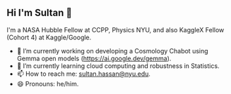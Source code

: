 ## Hi I'm Sultan 👋

I'm a NASA Hubble Fellow at CCPP, Physics NYU, and also KaggleX Fellow (Cohort 4) at Kaggle/Google.

- 🔭 I’m currently working on developing a Cosmology Chabot using Gemma open models (https://ai.google.dev/gemma).
- 🌱 I’m currently learning cloud computing and robustness in Statistics.
- 📫 How to reach me: sultan.hassan@nyu.edu.
- 😄 Pronouns: he/him.
  
<!--
**sultan-hassan/sultan-hassan** is a ✨ _special_ ✨ repository because its `README.md` (this file) appears on your GitHub profile.

Here are some ideas to get you started:

- 🔭 I’m currently working on ...
- 🌱 I’m currently learning ...
- 👯 I’m looking to collaborate on ...
- 🤔 I’m looking for help with ...
- 💬 Ask me about ...
- 📫 How to reach me: ...
- 😄 Pronouns: ...
- ⚡ Fun fact: ...
-->
